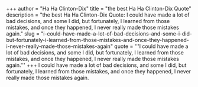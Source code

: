 +++
author = "Ha Ha Clinton-Dix"
title = "the best Ha Ha Clinton-Dix Quote"
description = "the best Ha Ha Clinton-Dix Quote: I could have made a lot of bad decisions, and some I did, but fortunately, I learned from those mistakes, and once they happened, I never really made those mistakes again."
slug = "i-could-have-made-a-lot-of-bad-decisions-and-some-i-did-but-fortunately-i-learned-from-those-mistakes-and-once-they-happened-i-never-really-made-those-mistakes-again"
quote = '''I could have made a lot of bad decisions, and some I did, but fortunately, I learned from those mistakes, and once they happened, I never really made those mistakes again.'''
+++
I could have made a lot of bad decisions, and some I did, but fortunately, I learned from those mistakes, and once they happened, I never really made those mistakes again.
